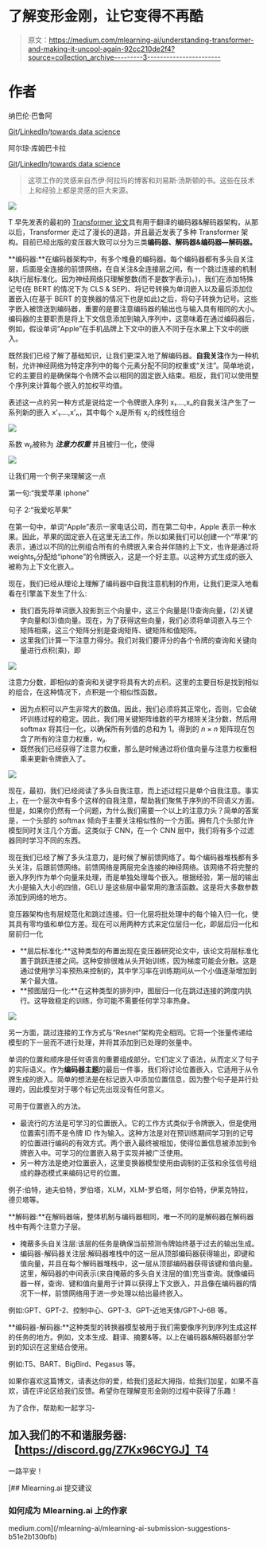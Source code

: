 # 了解变形金刚，让它变得不再酷

> 原文：<https://medium.com/mlearning-ai/understanding-transformer-and-making-it-uncool-again-92cc210de2f4?source=collection_archive---------3----------------------->

# 作者

纳巴伦·巴鲁阿

[Git](https://github.com/nabarunbaruaAIML)/[LinkedIn](https://www.linkedin.com/in/nabarun-barua-aiml-engineer/)/[towards data science](/@nabarun.barua)

阿尔琼·库姆巴卡拉

[Git](https://github.com/arjunKumbakkara)/[LinkedIn](https://www.linkedin.com/in/arjunkumbakkara/)/[towards data science](/@arjunkumbakkara)

> 这项工作的灵感来自杰伊·阿拉玛的博客和刘易斯·汤斯顿的书。这些在技术上和经验上都是灵感的巨大来源。

![](img/0536ca16dc06e889a1428e1f38b2fe81.png)

T 早先发表的最初的 [Transformer 论文](https://arxiv.org/pdf/1706.03762.pdf)具有用于翻译的编码器&解码器架构，从那以后，Transformer 走过了漫长的道路，并且最近发表了多种 Transformer 架构。目前已经出版的变压器大致可以分为三类**编码器、解码器&编码器—解码器。**

**编码器:**在编码器架构中，有多个堆叠的编码器。每个编码器都有多头自关注层，后面是全连接的前馈网络，在自关注&全连接层之间，有一个跳过连接的机制&执行层标准化。因为神经网络只理解整数(而不是数字表示)。)，我们在添加特殊记号(在 BERT 的情况下为 CLS & SEP)、将记号转换为单词嵌入以及最后添加位置嵌入(在基于 BERT 的变换器的情况下也是如此)之后，将句子转换为记号。这些字嵌入被馈送到编码器，重要的是要注意编码器的输出也与输入具有相同的大小。编码器的主要职责是将上下文信息添加到输入序列中，这意味着在通过编码器后，例如，假设单词“Apple”在手机品牌上下文中的嵌入不同于在水果上下文中的嵌入。

既然我们已经了解了基础知识，让我们更深入地了解编码器。**自我关注**作为一种机制，允许神经网络为特定序列中的每个元素分配不同的权重或“关注”。简单地说，它的主要目的是确保每个令牌不会以相同的固定嵌入结束。相反，我们可以使用整个序列来计算每个嵌入的加权平均值。

表述这一点的另一种方式是说给定一个令牌嵌入序列 x₁….,xₙ的自我关注产生了一系列新的嵌入 x'₁….,x'ₙ，其中每个 xᵢ是所有 xⱼ:的线性组合

![](img/f1ed4a493ec1ca318b3be5d332f9030f.png)

系数 wⱼᵢ被称为 ***注意力权重*** 并且被归一化，使得

![](img/f2c2b69319a687504b47d5cc2da1d22d.png)

让我们用一个例子来理解这一点

第一句:“我爱苹果 iphone”

句子 2:“我爱吃苹果”

在第一句中，单词“Apple”表示一家电话公司，而在第二句中，Apple 表示一种水果。因此，苹果的固定嵌入在这里无法工作，所以如果我们可以创建一个“苹果”的表示，通过以不同的比例组合所有的令牌嵌入来合并伴随的上下文，也许是通过将 weightsⱼᵢ分配给“iphone”的令牌嵌入，这是一个好主意。以这种方式生成的嵌入被称为上下文化嵌入。

现在，我们已经从理论上理解了编码器中自我注意机制的作用，让我们更深入地看看在引擎盖下发生了什么:

*   我们首先将单词嵌入投影到三个向量中，这三个向量是(1)查询向量，(2)关键字向量和(3)值向量。现在，为了获得这些向量，我们必须将单词嵌入与三个矩阵相乘，这三个矩阵分别是查询矩阵、键矩阵和值矩阵。
*   这里我们计算一下注意力得分。我们对我们要评分的各个令牌的查询和关键向量进行点积(乘)，即

![](img/20c2ae023b4806f389ee42d8e545fac0.png)

注意力分数，即相似的查询和关键字将具有大的点积。这里的主要目标是找到相似的组合，在这种情况下，点积是一个相似性函数。

*   因为点积可以产生非常大的数值。因此，我们必须将其正常化，否则，它会破坏训练过程的稳定。因此，我们用关键矩阵维数的平方根除关注分数，然后用 softmax 将其归一化，以确保所有列值的总和为 1。得到的 *n* × *n* 矩阵现在包含了所有的注意力权重，wⱼᵢ.
*   既然我们已经获得了注意力权重，那么是时候通过将价值向量与注意力权重相乘来更新令牌嵌入了。

![](img/8862115acfdbfabb983b58956b99956d.png)

现在，最初，我们已经阅读了多头自我注意，而上述过程只是单个自我注意。事实上，在一个层次中有多个这样的自我注意，帮助我们聚焦于序列的不同语义方面。但是，如果你仍然有一个问题，为什么我们需要一个以上的注意力头？简单的答案是，一个头部的 softmax 倾向于主要关注相似性的一个方面。拥有几个头部允许模型同时关注几个方面。这类似于 CNN，在一个 CNN 层中，我们将有多个过滤器同时学习不同的东西。

现在我们已经了解了多头注意力，是时候了解前馈网络了。每个编码器堆栈都有多头关注，后跟前馈网络。前馈网络是两层完全连接的神经网络。该网络不将完整的嵌入序列作为单个向量来处理，而是单独处理每个嵌入。根据经验，第一层的输出大小是输入大小的四倍，GELU 是这些层中最常用的激活函数。这是将大多数参数添加到网络的地方。

变压器架构也有层规范化和跳过连接。归一化层将批处理中的每个输入归一化，使其具有零均值和单位方差。现在可以用两种方式来定位层归一化，即层后归一化和层前归一化

*   **层后标准化:**这种类型的布置出现在变压器研究论文中，该论文将层标准化置于跳跃连接之间。这种安排很难从头开始训练，因为梯度可能会分散。这是通过使用学习率预热来控制的，其中学习率在训练期间从一个小值逐渐增加到某个最大值。
*   **预图层归一化:**在这种类型的排列中，图层归一化在跳过连接的跨度内执行。这导致稳定的训练，你可能不需要任何学习率热身。

![](img/fce7ccf08cc983d0abbb8f76d8c0f796.png)

另一方面，跳过连接的工作方式与“Resnet”架构完全相同。它将一个张量传递给模型的下一层而不进行处理，并将其添加到已处理的张量中。

单词的位置和顺序是任何语言的重要组成部分。它们定义了语法，从而定义了句子的实际语义。作为**编码器主题**的最后一件事，我们将讨论位置嵌入，它适用于从令牌生成的嵌入。简单的想法是在标记嵌入中添加位置信息，因为整个句子是并行处理的，因此模型对于哪个标记先出现没有任何意义。

可用于位置嵌入的方法。

*   最流行的方法是可学习的位置嵌入。它的工作方式类似于令牌嵌入，但是使用位置索引而不是令牌 ID 作为输入。这种方法是对在预训练期间学习到的记号的位置进行编码的有效方式。两个嵌入最终被相加，使得位置信息被添加到令牌嵌入中。可学习的位置嵌入易于实现并被广泛使用。
*   另一种方法是绝对位置嵌入，这里变换器模型使用由调制的正弦和余弦信号组成的静态模式来编码记号的位置。

例子:伯特，迪夫伯特，罗伯塔，XLM，XLM-罗伯塔，阿尔伯特，伊莱克特拉，德贝塔等。

**解码器:**在解码器端，整体机制与编码器相同，唯一不同的是解码器在解码器栈中有两个注意力子层。

*   掩蔽多头自关注层:该层的任务是确保当前预测令牌始终基于过去的输出生成。
*   编码器-解码器关注层:解码器堆栈中的这一层从顶部编码器获得输出，即键和值向量，并且在每个解码器堆栈中，这一层从顶部编码器获得该键和值向量。这里，解码器的中间表示(来自掩蔽的多头自关注层的值)充当查询。就像编码器一样，查询、键和值向量用于计算以获得上下文嵌入，并且像在编码器的情况下一样，前馈网络用于进一步处理以给出最终嵌入。

例如:GPT、GPT-2、控制中心、GPT-3、GPT-近地天体/GPT-J-6B 等。

**编码器-解码器:**这种类型的转换器模型被用于我们需要像序列到序列生成这样的任务的地方。例如，文本生成、翻译、摘要&等。以上在编码器&解码器部分学到的知识在这里结合使用。

例如:T5、BART、BigBird、Pegasus 等。

如果你喜欢这篇博文，请表达你的爱，给我们竖起大拇指，给我们加星，如果不喜欢，请在评论区给我们反馈。希望你在理解变形金刚的过程中获得了乐趣！

为了合作，帮助和一起学习-

## 加入我们的不和谐服务器:【https://discord.gg/Z7Kx96CYGJ】T4

一路平安！

[](/mlearning-ai/mlearning-ai-submission-suggestions-b51e2b130bfb) [## Mlearning.ai 提交建议

### 如何成为 Mlearning.ai 上的作家

medium.com](/mlearning-ai/mlearning-ai-submission-suggestions-b51e2b130bfb)
